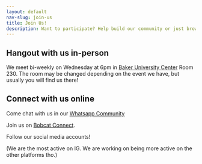 ```yaml
---
layout: default
nav-slug: join-us
title: Join Us!
description: Want to participate? Help build our community or just browsing around
---
```


## Hangout with us in-person

We meet bi-weekly on Wednesday at 6pm in [Baker University Center](https://maps.app.goo.gl/YmD6boBLSczFRMKK8) Room 230.
The room may be changed depending on the event we have, but usually you will find us there!

## Connect with us online

Come chat with us in our [Whatsapp Community](https://chat.whatsapp.com/FbxYTP7OQQ5GYd3T5TzSy1)  

Join us on [Bobcat Connect](https://ohio.campuslabs.com/engage/actioncenter/organization/thai-student-association).  

Follow our social media accounts!

<a href="https://www.instagram.com/itstsaou/" target="_blank" class="p-2 mr-2"><i class="fa-brands fa-instagram fa-4x"></i></a>
<a href="https://www.threads.net/@itstsaou" target="_blank" class="p-2 mr-2"><i class="fa-brands fa-threads fa-4x"></i></a>
<a href="https://twitter.com/itstsaou" target="_blank" class="p-2 mr-2"><i class="fa-brands fa-x-twitter fa-4x"></i></a>
<!--<a href="https://www.facebook.com/groups/itstsaou/" target="_blank" class="p-2 mr-2"><i class="fa-brands fa-facebook fa-4x"></i></a>-->

(We are the most active on IG. We are working on being more active on the other platforms tho.)
